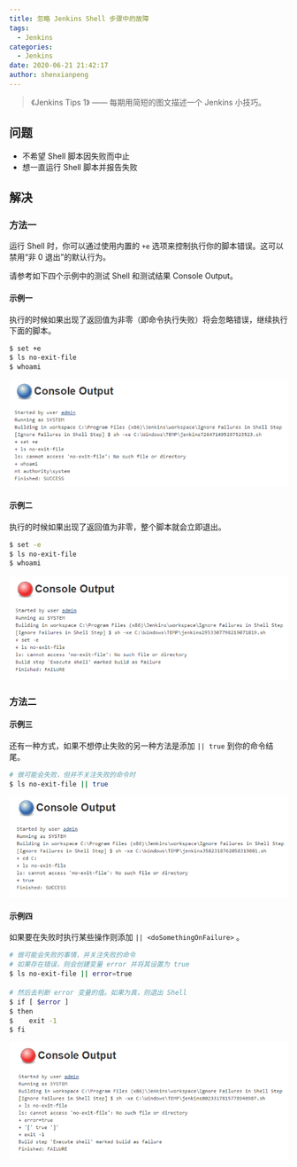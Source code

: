 ```yaml
---
title: 忽略 Jenkins Shell 步骤中的故障
tags:
  - Jenkins
categories:
  - Jenkins
date: 2020-06-21 21:42:17
author: shenxianpeng
---
```


> 《Jenkins Tips 1》 —— 每期用简短的图文描述一个 Jenkins 小技巧。

## 问题

* 不希望 Shell 脚本因失败而中止
* 想一直运行 Shell 脚本并报告失败

<!-- more -->

## 解决

### 方法一

运行 Shell 时，你可以通过使用内置的 `+e` 选项来控制执行你的脚本错误。这可以禁用“非 0 退出”的默认行为。

请参考如下四个示例中的测试 Shell 和测试结果 Console Output。

#### 示例一

执行的时候如果出现了返回值为非零（即命令执行失败）将会忽略错误，继续执行下面的脚本。

```bash
$ set +e
$ ls no-exit-file
$ whoami
```
![示例一：测试结果](Jenkins-tips-1/1.png)

#### 示例二

执行的时候如果出现了返回值为非零，整个脚本就会立即退出。

```bash
$ set -e
$ ls no-exit-file
$ whoami
```
![示例二：测试结果](Jenkins-tips-1/2.png)

### 方法二

#### 示例三

还有一种方式，如果不想停止失败的另一种方法是添加 `|| true` 到你的命令结尾。

```bash
# 做可能会失败，但并不关注失败的命令时
$ ls no-exit-file || true
```

![示例三：测试结果](Jenkins-tips-1/3.png)

#### 示例四

如果要在失败时执行某些操作则添加 `|| <doSomethingOnFailure>` 。

```bash
# 做可能会失败的事情，并关注失败的命令
# 如果存在错误，则会创建变量 error 并将其设置为 true
$ ls no-exit-file || error=true

# 然后去判断 error 变量的值。如果为真，则退出 Shell
$ if [ $error ]
$ then
$    exit -1
$ fi
```
![示例四：测试结果](Jenkins-tips-1/4.png)
